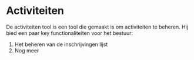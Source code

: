 # Activiteiten
De activiteiten tool is een tool die gemaakt is om activiteiten te beheren. Hij bied een paar key functionaliteiten voor het bestuur:
1. Het beheren van de inschrijvingen lijst
2. Nog meer